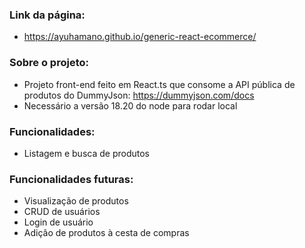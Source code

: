 ### Link da página:
- https://ayuhamano.github.io/generic-react-ecommerce/

### Sobre o projeto:
- Projeto front-end feito em React.ts que consome a API pública de produtos do DummyJson: https://dummyjson.com/docs
- Necessário a versão 18.20 do node para rodar local

### Funcionalidades: 
- Listagem e busca de produtos

### Funcionalidades futuras:
- Visualização de produtos
- CRUD de usuários
- Login de usuário
- Adição de produtos à cesta de compras